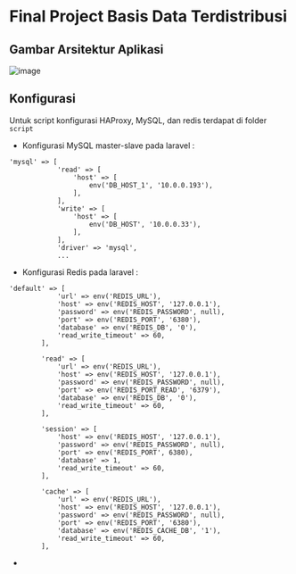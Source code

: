 # Final Project Basis Data Terdistribusi

## Gambar Arsitektur Aplikasi
![image](https://user-images.githubusercontent.com/30065248/146547145-069fef31-383f-45c9-8ca5-e7f04b624ded.png)

## Konfigurasi
Untuk script konfigurasi HAProxy, MySQL, dan redis terdapat di folder `script`

- Konfigurasi MySQL master-slave pada laravel :
```
'mysql' => [
            'read' => [
                'host' => [
                    env('DB_HOST_1', '10.0.0.193'),
                ],
            ],
            'write' => [
                'host' => [
                    env('DB_HOST', '10.0.0.33'),
                ],
            ],
            'driver' => 'mysql',
            ...
```
- Konfigurasi Redis pada laravel :
```
'default' => [
            'url' => env('REDIS_URL'),
            'host' => env('REDIS_HOST', '127.0.0.1'),
            'password' => env('REDIS_PASSWORD', null),
            'port' => env('REDIS_PORT', '6380'),
            'database' => env('REDIS_DB', '0'),
            'read_write_timeout' => 60,
        ],

        'read' => [
            'url' => env('REDIS_URL'),
            'host' => env('REDIS_HOST', '127.0.0.1'),
            'password' => env('REDIS_PASSWORD', null),
            'port' => env('REDIS_PORT_READ', '6379'),
            'database' => env('REDIS_DB', '0'),
            'read_write_timeout' => 60,
        ],

        'session' => [
            'host' => env('REDIS_HOST', '127.0.0.1'),
            'password' => env('REDIS_PASSWORD', null),
            'port' => env('REDIS_PORT', 6380),
            'database' => 1,
            'read_write_timeout' => 60,
        ],

        'cache' => [
            'url' => env('REDIS_URL'),
            'host' => env('REDIS_HOST', '127.0.0.1'),
            'password' => env('REDIS_PASSWORD', null),
            'port' => env('REDIS_PORT', '6380'),
            'database' => env('REDIS_CACHE_DB', '1'),
            'read_write_timeout' => 60,
        ],
```

- 


